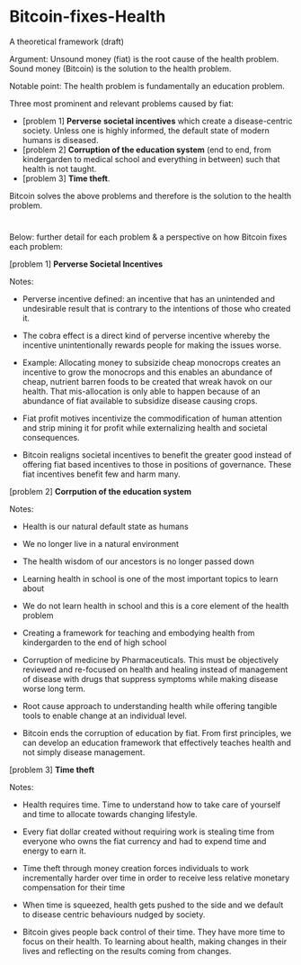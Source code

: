 # Bitcoin-fixes-Health
A theoretical framework (draft)

Argument: Unsound money (fiat) is the root cause of the health problem. Sound money (Bitcoin) is the solution to the health problem. 

Notable point: The health problem is fundamentally an education problem.

Three most prominent and relevant problems caused by fiat:

- [problem 1] **Perverse** **societal incentives** which create a disease-centric society. Unless one is highly informed, the default state of modern humans is diseased. 
- [problem 2] **Corruption of the education system** (end to end, from kindergarden to medical school and everything in between) such that health is not taught. 
- [problem 3] **Time theft**. 

Bitcoin solves the above problems and therefore is the solution to the health problem.

#
Below: further detail for each problem & a perspective on how Bitcoin fixes each problem:



[problem 1] **Perverse Societal Incentives**

Notes: 
- Perverse incentive defined: an incentive that has an unintended and undesirable result that is contrary to the intentions of those who created it. 
- The cobra effect is a direct kind of perverse incentive whereby the incentive unintentionally rewards people for making the issues worse. 
- Example: Allocating money to subsizide cheap monocrops creates an incentive to grow the monocrops and this enables an abundance of cheap, nutrient barren foods to be created that wreak havok on our health. That mis-allocation is only able to happen because of an abundance of fiat available to subsidize disease causing crops.
- Fiat profit motives incentivize the commodification of human attention and strip mining it for profit while externalizing health and societal consequences.

- Bitcoin realigns societal incentives to benefit the greater good instead of offering fiat based incentives to those in positions of governance. These fiat incentives benefit few and harm many. 


[problem 2] **Corrpution of the education system**

Notes:
- Health is our natural default state as humans
- We no longer live in a natural environment
- The health wisdom of our ancestors is no longer passed down
- Learning health in school is one of the most important topics to learn about
- We do not learn health in school and this is a core element of the health problem
- Creating a framework for teaching and embodying health from kindergarden to the end of high school
- Corruption of medicine by Pharmaceuticals. This must be objectively reviewed and re-focused on health and healing instead of management of disease with drugs that suppress symptoms while making disease worse long term.
- Root cause approach to understanding health while offering tangible tools to enable change at an individual level. 

- Bitcoin ends the corruption of education by fiat. From first principles, we can develop an education framework that effectively teaches health and not simply disease management. 


[problem 3] **Time theft**

Notes:

- Health requires time. Time to understand how to take care of yourself and time to allocate towards changing lifestyle. 
- Every fiat dollar created without requiring work is stealing time from everyone who owns the fiat currency and had to expend time and energy to earn it. 
- Time theft through money creation forces individuals to work incrementally harder over time in order to receive less relative monetary compensation for their time
- When time is squeezed, health gets pushed to the side and we default to disease centric behaviours nudged by society.

- Bitcoin gives people back control of their time. They have more time to focus on their health. To learning about health, making changes in their lives and reflecting on the results coming from changes. 







